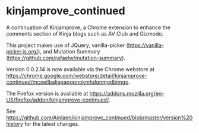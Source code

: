 # kinjamprove_continued
A continuation of Kinjamprove, a Chrome extension to enhance the comments section of Kinja blogs such as AV Club and Gizmodo.

This project makes use of JQuery, vanilla-picker (https://vanilla-picker.js.org/), and Mutation Summary (https://github.com/rafaelw/mutation-summary).

Version 0.0.2.14 is now available via the Chrome webstore at https://chrome.google.com/webstore/detail/kinjamprove-continued/mcoeilbaljapapgpnokmhdgnmgdbimgo.

The Firefox version is available at https://addons.mozilla.org/en-US/firefox/addon/kinjamprove-continued/.

See https://github.com/Ainlaen/kinjamprove_continued/blob/master/version%20history for the latest changes.
